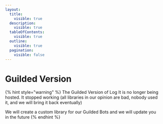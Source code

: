 ```yaml
---
layout:
  title:
    visible: true
  description:
    visible: true
  tableOfContents:
    visible: true
  outline:
    visible: true
  pagination:
    visible: false
---
```


# Guilded Version

{% hint style="warning" %}
The Guilded Version of Log It is no longer being hosted. It stopped working (all libraries in our opinion are bad, nobody used it, and we will bring it back eventually)

We will create a custom library for our Guilded Bots and we will update you in the future
{% endhint %}
